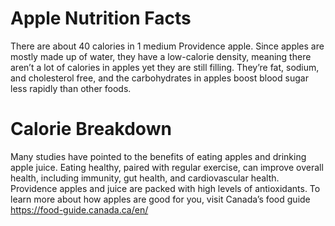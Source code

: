 # Apple Nutrition Facts

There are about 40 calories in 1 medium Providence apple. Since apples are mostly made up of water, they have a low-calorie density, meaning there aren’t a lot of calories in apples yet they are still filling. They’re fat, sodium, and cholesterol free, and the carbohydrates in apples boost blood sugar less rapidly than other foods.

# Calorie Breakdown

Many studies have pointed to the benefits of eating apples and drinking apple juice. Eating healthy, paired with regular exercise, can improve overall health, including immunity, gut health, and cardiovascular health. Providence apples and juice are packed with high levels of antioxidants. To learn more about how apples are good for you, visit Canada’s food guide https://food-guide.canada.ca/en/